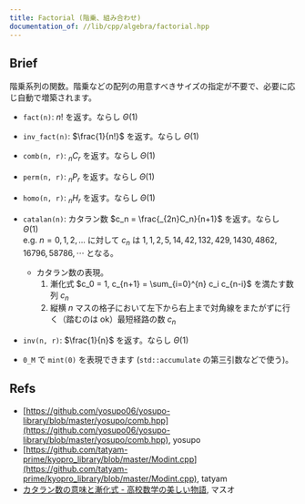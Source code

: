 ```yaml
---
title: Factorial (階乗、組み合わせ)
documentation_of: //lib/cpp/algebra/factorial.hpp
---
```

## Brief
階乗系列の関数。階乗などの配列の用意すべきサイズの指定が不要で、必要に応じ自動で増築されます。

* `fact(n)`: $n!$ を返す。ならし $\Theta(1)$
* `inv_fact(n)`: $\frac{1}{n!}$ を返す。ならし $\Theta(1)$
* `comb(n, r)`: $_nC_r$ を返す。ならし $\Theta(1)$
* `perm(n, r)`: $_nP_r$ を返す。ならし $\Theta(1)$
* `homo(n, r)`: $_nH_r$ を返す。ならし $\Theta(1)$
* `catalan(n)`: カタラン数 $c_n = \frac{_{2n}C_n}{n+1}$ を返す。ならし $\Theta(1)$<br>
  e.g. $n=0,1,2, ...$ に対して $c_n$ は $1, 1, 2, 5, 14, 42, 132, 429, 1430, 4862, 16796, 58786, \cdots$ となる。
  - カタラン数の表現。
    1. 漸化式 $c_0 = 1, c_{n+1} = \sum_{i=0}^{n} c_i c_{n-i}$ を満たす数列 $c_n$
    2. 縦横 $n$ マスの格子において左下から右上まで対角線をまたがずに行く（踏むのは ok）最短経路の数 $c_n$
* `inv(n, r)`: $\frac{1}{n}$ を返す。ならし $\Theta(1)$

* `0_M` で `mint(0)` を表現できます (`std::accumulate` の第三引数などで使う)。

## Refs
* [https://github.com/yosupo06/yosupo-library/blob/master/yosupo/comb.hpp](https://github.com/yosupo06/yosupo-library/blob/master/yosupo/comb.hpp), yosupo
* [https://github.com/tatyam-prime/kyopro_library/blob/master/Modint.cpp](https://github.com/tatyam-prime/kyopro_library/blob/master/Modint.cpp), tatyam
* [カタラン数の意味と漸化式 - 高校数学の美しい物語](https://manabitimes.jp/math/657), マスオ
